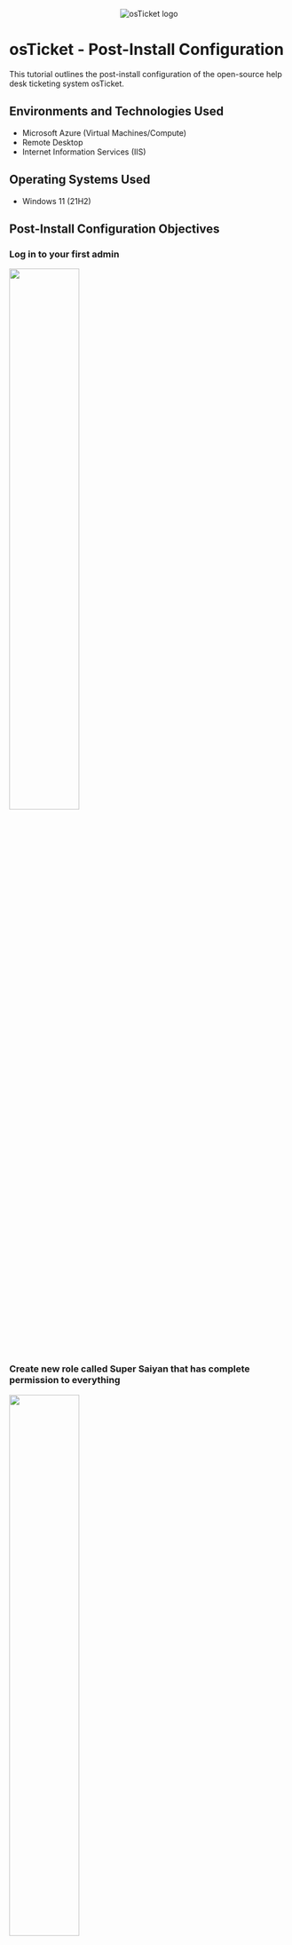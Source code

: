 <p align="center">
<img src="https://github.com/Archie735/osTicket-Post-Install-Configuration-/assets/150314129/afe7a47d-ddb0-48c0-98c7-7a84fd47cb99" alt="osTicket logo"/>
</p>

<h1>osTicket - Post-Install Configuration</h1>
This tutorial outlines the post-install configuration of the open-source help desk ticketing system osTicket.<br />


<h2>Environments and Technologies Used</h2>

- Microsoft Azure (Virtual Machines/Compute)
- Remote Desktop
- Internet Information Services (IIS)

<h2>Operating Systems Used </h2>

- Windows 11</b> (21H2)

<h2>Post-Install Configuration Objectives</h2>

<h3>Log in to your first admin</h3>


<img src=https://github.com/Archie735/osTicket-Post-Install-Configuration-/assets/150314129/63570aa7-36ca-42ca-a753-851957d2413a width="50%" height="auto"/>

<h3>Create new role called Super Saiyan that has complete permission to everything</h3>

<img src=https://github.com/Archie735/osTicket-Post-Install-Configuration-/assets/150314129/47a214e0-5596-4dd6-8651-3cc876dea99c width="50%" height="auto"/>

<img src=https://github.com/Archie735/osTicket-Post-Install-Configuration-/assets/150314129/78c98b7b-2ad5-4c00-a833-ea49173c7739 width="50%" height="auto"/>

<img src=https://github.com/Archie735/osTicket-Post-Install-Configuration-/assets/150314129/8c0047ab-a69a-4fe2-9545-090e3dd8951d width="50%" height="auto"/>

<img src=https://github.com/Archie735/osTicket-Post-Install-Configuration-/assets/150314129/2ec970cc-bc70-4618-89a3-02fe6ee5b6ae width="50%" height="auto"/>


<h3>Add a new department called System Administrators and leave everything on default</h3>

<img src=https://github.com/Archie735/osTicket-Post-Install-Configuration-/assets/150314129/f353f57a-b4bf-4e6a-a20e-ccfe06c0f7b4 width="50%" height="auto"/>

<img src=https://github.com/Archie735/osTicket-Post-Install-Configuration-/assets/150314129/2e035cc2-6f92-44f2-a235-518a49ac5c11 width="50%" height="auto"/>

<img src=https://github.com/Archie735/osTicket-Post-Install-Configuration-/assets/150314129/84b53417-302c-425e-bf84-ea9a50a56db9 width="50%" height="auto"/>

<h3>Add Level II Support team and Accounting Team. Add Summer as a team member for Level II Support</h3>

<img src=https://github.com/Archie735/osTicket-Post-Install-Configuration-/assets/150314129/d98b77af-933e-47b1-b186-1e73100b0a20 width="50%" height="auto"/>

<img src=https://github.com/Archie735/osTicket-Post-Install-Configuration-/assets/150314129/42bc02bc-92fd-4622-8ee9-231d98821558 width="50%" height="auto"/>

<h3>Create new workers</h3>

* Uncheck "send the agent a password reset email" and "require a password change at next log in"

<img src=https://github.com/Archie735/osTicket-Post-Install-Configuration-/assets/150314129/c58bcef7-5898-4f5a-ae18-72ce747d72ac width="50%" height="auto"/>

Roger Bob
   
    Email: rogerbob@helpdesk.com
    Username: RogerB
    Password: Bobby R
    Primary Department: System Administrators; Super Saiyan
    Assigned Team: Accounting

<img src=https://github.com/Archie735/osTicket-Post-Install-Configuration-/assets/150314129/5700838d-5ac8-4571-969d-6adf235dc8b2 width="50%" height="auto"/>

Jack Daniel

    Email: Jackdaniel@helpdesk.com
    Username: JackD
    Password: DanielJ
    Primary Department: System Administrators; Super Saiyan
    Assigned Team: Level I Support

<img src=https://github.com/Archie735/osTicket-Post-Install-Configuration-/assets/150314129/745deb21-8451-45bc-8243-2f337b21f8c4 width="50%" height="auto"/>

Iggy Grump

    Email: IggyGrump@helpdesk.com
    Username: IggyG
    Password: GrumpI
    Primary Department: System Administrators; Super Saiyan
    Assigned Team: Level I Support

<img src=https://github.com/Archie735/osTicket-Post-Install-Configuration-/assets/150314129/8d94d3a2-d36b-44d5-ba7a-6a5b5df67ac9 width="50%" height="auto"/>

<img src=https://github.com/Archie735/osTicket-Post-Install-Configuration-/assets/150314129/eb967146-9cf8-4a1d-bb35-9e461821d6c0 width="50%" height="auto"/>

<h3>Create some SLA</h3>

<img src= 

SEV A

    Grace Period: 1 hour
    Schedule: 24/7

    





